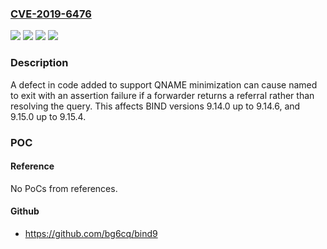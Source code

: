 ### [CVE-2019-6476](https://cve.mitre.org/cgi-bin/cvename.cgi?name=CVE-2019-6476)
![](https://img.shields.io/static/v1?label=Product&message=BIND%209&color=blue)
![](https://img.shields.io/static/v1?label=Version&message=9.14.0%20up%20to%209.14.6%20&color=brightgreen)
![](https://img.shields.io/static/v1?label=Version&message=9.15.0%20up%20to%209.15.4%20&color=brightgreen)
![](https://img.shields.io/static/v1?label=Vulnerability&message=An%20attacker%20who%20manages%20to%20deliberately%20trigger%20this%20condition%20on%20a%20server%20which%20is%20performing%20recursion%20can%20cause%20named%20to%20exit%2C%20denying%20service%20to%20clients.&color=brightgreen)

### Description

A defect in code added to support QNAME minimization can cause named to exit with an assertion failure if a forwarder returns a referral rather than resolving the query. This affects BIND versions 9.14.0 up to 9.14.6, and 9.15.0 up to 9.15.4.

### POC

#### Reference
No PoCs from references.

#### Github
- https://github.com/bg6cq/bind9

